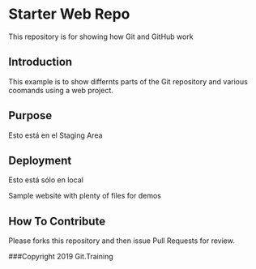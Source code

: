 # Starter Web Repo

This repository is for showing how Git and GitHub work
## Introduction
This example is to show differnts parts of the Git repository and various coomands using a web project.
## Purpose

Esto está en el Staging Area

## Deployment
Esto está sólo en local

Sample website with plenty of files for demos



## How To Contribute
Please forks this repository and then issue Pull Requests for review.

###Copyright
2019 Git.Training